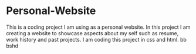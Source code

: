 # Personal-Website
This is a coding project I am using as a personal website. In this project I am creating a website to showcase aspects about my self such as resume, work history and past projects. I am coding this project in css and html.
bb
bshd
